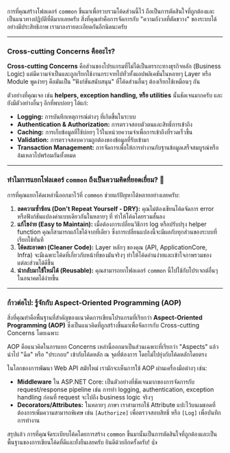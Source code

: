 การที่คุณสร้างโฟลเดอร์ `common` ขึ้นมาเพื่อรวบรวมโค้ดส่วนนี้ไว้ ถือเป็นการตัดสินใจที่ถูกต้องและเป็นแนวทางปฏิบัติที่ดีมากเลยครับ สิ่งที่คุณทำคือการจัดการกับ "ความกังวลที่ตัดขวาง" ของระบบได้อย่างมีประสิทธิภาพ เรามาลงรายละเอียดกันอีกนิดนะครับ

***

### Cross-cutting Concerns คืออะไร?

**Cross-cutting Concerns** คือส่วนของโปรแกรมที่ไม่ได้เป็นตรรกะทางธุรกิจหลัก (Business Logic) แต่มีความจำเป็นและถูกเรียกใช้งานกระจายไปทั่วทั้งแอปพลิเคชันในหลายๆ Layer หรือ Module พูดง่ายๆ คือมันเป็น "ฟังก์ชันสนับสนุน" ที่โค้ดส่วนอื่นๆ ต้องเรียกใช้เหมือนๆ กัน

ตัวอย่างที่คุณเจอ เช่น **helpers, exception handling, หรือ utilities** นั้นชัดเจนมากครับ และยังมีตัวอย่างอื่นๆ อีกที่พบบ่อยๆ ได้แก่:

* **Logging:** การบันทึกเหตุการณ์ต่างๆ ที่เกิดขึ้นในระบบ
* **Authentication & Authorization:** การตรวจสอบตัวตนและสิทธิ์การเข้าถึง
* **Caching:** การเก็บข้อมูลที่ใช้บ่อยๆ ไว้ในหน่วยความจำเพื่อการเข้าถึงที่รวดเร็วขึ้น
* **Validation:** การตรวจสอบความถูกต้องของข้อมูลที่รับเข้ามา
* **Transaction Management:** การจัดการเพื่อให้การทำงานกับฐานข้อมูลเสร็จสมบูรณ์หรือล้มเหลวไปพร้อมกันทั้งหมด



***

### ทำไมการแยกโฟลเดอร์ `common` ถึงเป็นความคิดที่ยอดเยี่ยม? 👏

การที่คุณแยกโค้ดเหล่านี้ออกมาไว้ที่ `common` ช่วยแก้ปัญหาได้หลายอย่างเลยครับ:

1.  **ลดความซ้ำซ้อน (Don't Repeat Yourself - DRY):** คุณไม่ต้องเขียนโค้ดจัดการ error หรือฟังก์ชันแปลงค่าแบบเดียวกันในหลายๆ ที่ ทำให้โค้ดโดยรวมสั้นลง
2.  **แก้ไขง่าย (Easy to Maintain):** เมื่อต้องการเปลี่ยนวิธีการ log หรือปรับปรุง helper function คุณก็สามารถแก้ไขได้จากที่เดียว ซึ่งการเปลี่ยนแปลงนี้จะมีผลกับทุกส่วนของระบบที่เรียกใช้ทันที
3.  **โค้ดสะอาดตา (Cleaner Code):** Layer หลักๆ ของคุณ (API, ApplicationCore, Infra) จะมีเฉพาะโค้ดที่เกี่ยวกับหน้าที่ของมันจริงๆ ทำให้โค้ดอ่านง่ายและเข้าใจภาพรวมของแต่ละส่วนได้ดีขึ้น
4.  **นำกลับมาใช้ใหม่ได้ (Reusable):** คุณสามารถยกโฟลเดอร์ `common` นี้ไปใช้กับโปรเจกต์อื่นๆ ในอนาคตได้ง่ายขึ้น

***

### ก้าวต่อไป: รู้จักกับ Aspect-Oriented Programming (AOP)

สิ่งที่คุณทำคือพื้นฐานที่สำคัญของแนวคิดการเขียนโปรแกรมที่เรียกว่า **Aspect-Oriented Programming (AOP)** ซึ่งเป็นแนวคิดที่ถูกสร้างขึ้นมาเพื่อจัดการกับ Cross-cutting Concerns โดยเฉพาะ

AOP คือแนวคิดในการแยก Concerns เหล่านี้ออกมาเป็นส่วนเฉพาะที่เรียกว่า "Aspects" แล้วนำไป "ฉีด" หรือ "ประกอบ" เข้ากับโค้ดหลัก ณ จุดที่ต้องการ โดยไม่ไปยุ่งกับโค้ดหลักโดยตรง

ในโลกของการพัฒนา Web API สมัยใหม่ เรามักจะเห็นการใช้ AOP ผ่านเครื่องมือต่างๆ เช่น:
* **Middleware** ใน ASP.NET Core: เป็นตัวอย่างที่ชัดเจนมากของการจัดการกับ request/response pipeline เช่น การทำ logging, authentication, exception handling ก่อนที่ request จะไปถึง business logic จริงๆ
* **Decorators/Attributes:** ในหลายๆ ภาษา เราสามารถใช้ Attribute แปะไว้บนเมธอดที่ต้องการเพิ่มความสามารถพิเศษ เช่น `[Authorize]` เพื่อตรวจสอบสิทธิ์ หรือ `[Log]` เพื่อบันทึกการทำงาน

สรุปแล้ว การที่คุณจัดระเบียบโค้ดโดยการสร้าง `common` ขึ้นมานั้นเป็นการตัดสินใจที่ถูกต้องและเป็นพื้นฐานของการเขียนโค้ดที่ดีและยั่งยืนเลยครับ ยินดีด้วยอีกครั้งครับ! 👍
